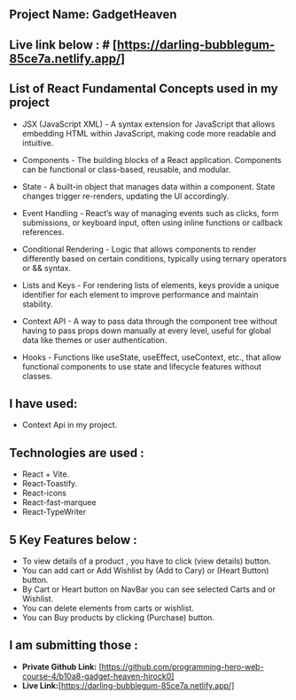 ## Project Name: GadgetHeaven
## Live link below : # [https://darling-bubblegum-85ce7a.netlify.app/]

## List of React Fundamental Concepts used in my project

- JSX (JavaScript XML) - A syntax extension for JavaScript that allows embedding HTML within JavaScript, making code more readable and intuitive.

- Components - The building blocks of a React application. Components can be functional or class-based, reusable, and modular.

- State - A built-in object that manages data within a component. State changes trigger re-renders, updating the UI accordingly.

- Event Handling - React’s way of managing events such as clicks, form submissions, or keyboard input, often using inline functions or callback references.

- Conditional Rendering - Logic that allows components to render differently based on certain conditions, typically using ternary operators or && syntax.

- Lists and Keys - For rendering lists of elements, keys provide a unique identifier for each element to improve performance and maintain stability.

- Context API - A way to pass data through the component tree without having to pass props down manually at every level, useful for global data like themes or user authentication.

- Hooks - Functions like useState, useEffect, useContext, etc., that allow functional components to use state and lifecycle features without classes.


## I have used:
- Context Api in my project.



## Technologies are used :
- React + Vite.
- React-Toastify.
- React-icons
- React-fast-marquee
- React-TypeWriter



## 5 Key Features below :
- To view details of a product , you have to click (view details) button.
- You can add cart or Add Wishlist  by (Add to Cary) or (Heart Button) button.
- By Cart or Heart button on NavBar  you can see selected Carts and or Wishlist.
- You can delete elements from carts or wishlist.
- You can Buy products by clicking (Purchase) button.


## I am submitting those :
- **Private Github Link:** [https://github.com/programming-hero-web-course-4/b10a8-gadget-heaven-hirock0]
- **Live Link:**[https://darling-bubblegum-85ce7a.netlify.app/]
